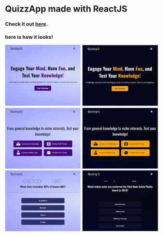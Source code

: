 # QuizzApp made with ReactJS

### Check it out [here](https://quizzyq.netlify.app/).

### here is how it looks!

![alt text](/src/assets/website-screenshot.png)
